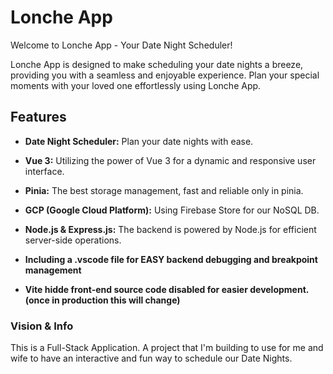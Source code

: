 # Lonche App

Welcome to Lonche App - Your Date Night Scheduler!

Lonche App is designed to make scheduling your date nights a breeze, providing you with a seamless and enjoyable experience. Plan your special moments with your loved one effortlessly using Lonche App.

## Features

- **Date Night Scheduler:** Plan your date nights with ease.
- **Vue 3:** Utilizing the power of Vue 3 for a dynamic and responsive user interface.
- **Pinia:** The best storage management, fast and reliable only in pinia.
- **GCP (Google Cloud Platform):** Using Firebase Store for our NoSQL DB.
- **Node.js & Express.js:** The backend is powered by Node.js for efficient server-side operations.

- **Including a .vscode file for EASY backend debugging and breakpoint management**
- **Vite hidde front-end source code disabled for easier development. (once in production this will change)**

### Vision & Info

This is a Full-Stack Application. A project that I'm building to use for me and wife to have an interactive and fun way to schedule our Date Nights.
